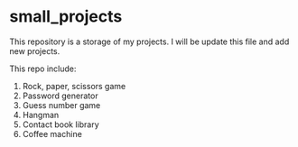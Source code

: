 # small_projects
This repository is a storage of my projects.
I will be update this file and add new projects.

This repo include:
1. Rock, paper, scissors game 
2. Password generator 
3. Guess number game
4. Hangman
5. Contact book library
6. Coffee machine
